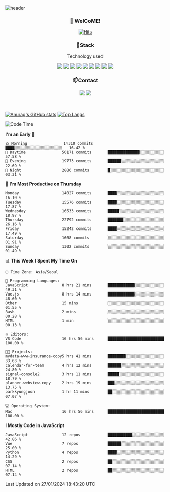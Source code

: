 ![header](https://capsule-render.vercel.app/api?type=waving&color=gradient&height=200&text=Kyungjoon&fontAlign=70&fontAlignY=40&animation=twinkling)

<h3 align="center">👋 WelCoME!</h3>

<div align=center>
  
[![Hits](https://hits.seeyoufarm.com/api/count/incr/badge.svg?url=https%3A%2F%2Fgithub.com%2Fuvula6921&count_bg=%2322BAC9&title_bg=%23827F7F&icon=iconify.svg&icon_color=%2325A27F&title=visits&edge_flat=false)](https://hits.seeyoufarm.com)
  
</div>
<h3 align="center">📌Stack</h3>
<p align="center">Technology used</p>
<div align="center"><img src="https://img.shields.io/badge/HTML5-E34F26?style=flat-square&logo=HTML5&logoColor=white"></img> <img src="https://img.shields.io/badge/CSS3-0A84FF?style=flat-square&logo=CSS3&logoColor=white"></img> <img src="https://img.shields.io/badge/JavaScript-FFCD11?style=flat-square&logo=JavaScript&logoColor=white"></img> <img src="https://img.shields.io/badge/React-00BCF6?style=flat-square&logo=React&logoColor=white"></img> <img src="https://img.shields.io/badge/jQuery-3655FF?style=flat-square&logo=jQuery&logoColor=white"></img> <img src="https://img.shields.io/badge/Ruby-E0115F?style=flat-square&logo=Ruby&logoColor=white"></img> <img src="https://img.shields.io/badge/Python-4B8BBE?style=flat-square&logo=Python&logoColor=white"></img> <img src="https://img.shields.io/badge/Vue-4FC08D?style=flat-square&logo=Vue.js&logoColor=white"></img> <img src="https://img.shields.io/badge/Nuxt-00DC82?style=flat-square&logo=Nuxt.js&logoColor=white"></img></div>

<h3 align="center">📫Contact</h3>
<div align="center"><a href="https://velog.io/@uvula6921/"><img src="https://img.shields.io/badge/Blog-20c997?style=flat-square&logo=V&logoColor=white"/></a> <a href="pkj6921@gmail.com"><img src="https://img.shields.io/badge/Gmail-EA4335?style=flat-square&logo=Gmail&logoColor=white"/></a></div>
<br>
<br>

[![Anurag's GitHub stats](https://github-readme-stats.vercel.app/api?username=uvula6921&hide=stars,issues&show_icons=true&count_private=true&theme=tokyonight)](https://github.com/anuraghazra/github-readme-stats)
[![Top Langs](https://github-readme-stats.vercel.app/api/top-langs/?username=uvula6921&hide=css,jupyter%20notebook,html&exclude_repo=uvula6921,uvula6921.github.io&layout=compact&langs_count=8)](https://github.com/anuraghazra/github-readme-stats)

<!--START_SECTION:waka-->
![Code Time](http://img.shields.io/badge/Code%20Time-2%2C046%20hrs%2027%20mins-blue)

**I'm an Early 🐤** 

```text
🌞 Morning                14310 commits       ████░░░░░░░░░░░░░░░░░░░░░   16.42 % 
🌆 Daytime                50171 commits       ██████████████░░░░░░░░░░░   57.58 % 
🌃 Evening                19773 commits       ██████░░░░░░░░░░░░░░░░░░░   22.69 % 
🌙 Night                  2886 commits        █░░░░░░░░░░░░░░░░░░░░░░░░   03.31 % 
```
📅 **I'm Most Productive on Thursday** 

```text
Monday                   14027 commits       ████░░░░░░░░░░░░░░░░░░░░░   16.10 % 
Tuesday                  15576 commits       ████░░░░░░░░░░░░░░░░░░░░░   17.87 % 
Wednesday                16533 commits       █████░░░░░░░░░░░░░░░░░░░░   18.97 % 
Thursday                 22792 commits       ███████░░░░░░░░░░░░░░░░░░   26.16 % 
Friday                   15242 commits       ████░░░░░░░░░░░░░░░░░░░░░   17.49 % 
Saturday                 1668 commits        ░░░░░░░░░░░░░░░░░░░░░░░░░   01.91 % 
Sunday                   1302 commits        ░░░░░░░░░░░░░░░░░░░░░░░░░   01.49 % 
```


📊 **This Week I Spent My Time On** 

```text
🕑︎ Time Zone: Asia/Seoul

💬 Programming Languages: 
JavaScript               8 hrs 21 mins       ████████████░░░░░░░░░░░░░   49.31 % 
Vue.js                   8 hrs 14 mins       ████████████░░░░░░░░░░░░░   48.60 % 
Other                    15 mins             ░░░░░░░░░░░░░░░░░░░░░░░░░   01.55 % 
Bash                     2 mins              ░░░░░░░░░░░░░░░░░░░░░░░░░   00.28 % 
HTML                     1 min               ░░░░░░░░░░░░░░░░░░░░░░░░░   00.13 % 

🔥 Editors: 
VS Code                  16 hrs 56 mins      █████████████████████████   100.00 % 

🐱‍💻 Projects: 
mydata-www-insurance-copy5 hrs 41 mins       ████████░░░░░░░░░░░░░░░░░   33.63 % 
calendar-for-team        4 hrs 12 mins       ██████░░░░░░░░░░░░░░░░░░░   24.80 % 
signal-console2          3 hrs 11 mins       █████░░░░░░░░░░░░░░░░░░░░   18.79 % 
planner-webview-copy     2 hrs 19 mins       ███░░░░░░░░░░░░░░░░░░░░░░   13.75 % 
parkkyungjoon            1 hr 11 mins        ██░░░░░░░░░░░░░░░░░░░░░░░   07.07 % 

💻 Operating System: 
Mac                      16 hrs 56 mins      █████████████████████████   100.00 % 
```

**I Mostly Code in JavaScript** 

```text
JavaScript               12 repos            ███████████░░░░░░░░░░░░░░   42.86 % 
Vue                      7 repos             ██████░░░░░░░░░░░░░░░░░░░   25.00 % 
Python                   4 repos             ████░░░░░░░░░░░░░░░░░░░░░   14.29 % 
CSS                      2 repos             ██░░░░░░░░░░░░░░░░░░░░░░░   07.14 % 
HTML                     2 repos             ██░░░░░░░░░░░░░░░░░░░░░░░   07.14 % 
```




 Last Updated on 27/01/2024 18:43:20 UTC
<!--END_SECTION:waka-->
